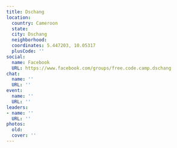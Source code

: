```yaml
---
title: Dschang
location:
  country: Cameroon
  state: 
  city: Dschang
  neighborhood: 
  coordinates: 5.447203, 10.05317
  plusCode: ''
social:
  name: Facebook
  URL: https://www.facebook.com/groups/free.code.camp.dschang
chat:
  name: ''
  URL: ''
event:
  name: ''
  URL: ''
leaders:
- name: ''
  URL: ''
photos:
  old: 
  cover: ''
---
```

